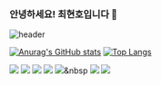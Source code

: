 ### 안녕하세요! 최현호입니다 👋
![header](https://capsule-render.vercel.app/api?type=waving&color=auto&height=300&section=header&text=Choi%20HyunHo&fontSize=90)

[![Anurag's GitHub stats](https://github-readme-stats.vercel.app/api?username=Choi-HyunHo)](https://github.com/anuraghazra/github-readme-stats)
[![Top Langs](https://github-readme-stats.vercel.app/api/top-langs/?username=Choi-HyunHo&layout=compact)](https://github.com/anuraghazra/github-readme-stats)


<a href="https://Java.io/@colorful-stars" target="_blank"><img src="https://img.shields.io/badge/Java-007396?style=flat-square&logo=Java&logoColor=white"/></a>
<a href="https://HTML5.io/@colorful-stars" target="_blank"><img src="https://img.shields.io/badge/HTML5-E34F26?style=flat-square&logo=HTML5&logoColor=white"/></a>
<a href="https://CSS3.io/@colorful-stars" target="_blank"><img src="https://img.shields.io/badge/CSS3-1572B6?style=flat-square&logo=CSS3&logoColor=white"/></a>
<img src="https://img.shields.io/badge/JavaScript-F7DF1E?style=flat-square&logo=JavaScript&logoColor=black"/></a>
  <img src="https://img.shields.io/badge/Bootstrap-7952B3?style=flat-square&logo=Bootstrap&logoColor=white"/></a>&nbsp
<a href="https://React.io/@colorful-stars" target="_blank"><img src="https://img.shields.io/badge/React-61DAFB?style=flat-square&logo=React&logoColor=white"/></a>
<a href="https://Vue.js.io/@colorful-stars" target="_blank"><img src="https://img.shields.io/badge/Vue.js-1572B6?style=flat-square&logo=Vue.js&logoColor=white"/></a>



<!--
**Choi-HyunHo/Choi-HyunHo** is a ✨ _special_ ✨ repository because its `README.md` (this file) appears on your GitHub profile.

Here are some ideas to get you started:

- 🔭 I’m currently working on ...
- 🌱 I’m currently learning ...
- 👯 I’m looking to collaborate on ...
- 🤔 I’m looking for help with ...
- 💬 Ask me about ...
- 📫 How to reach me: ...
- 😄 Pronouns: ...
- ⚡ Fun fact: ...
-->

